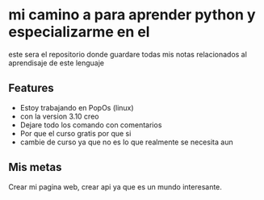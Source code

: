 
# mi camino a para aprender python y especializarme en el 
este sera el repositorio donde guardare todas mis notas relacionados al aprendisaje de este lenguaje


## Features  

- Estoy trabajando en PopOs (linux)
- con la version 3.10 creo
- Dejare todo los comando con comentarios 
- Por que el curso gratis por que si
- cambie  de curso ya que no es lo que realmente se necesita aun

## Mis metas

Crear mi pagina web, crear api ya que es un mundo interesante. 
